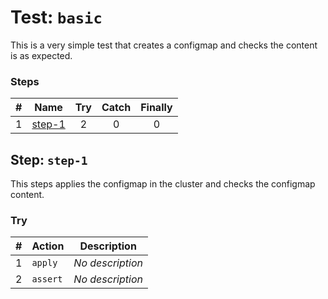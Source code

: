 # Test: `basic`

This is a very simple test that creates a configmap and checks the content is as expected.

### Steps

| # | Name | Try | Catch | Finally |
|:-:|---|:-:|:-:|:-:|
| 1 | [step-1](#step-step-1) | 2 | 0 | 0 |

## Step: `step-1`

This steps applies the configmap in the cluster and checks the configmap content.

### Try

| # | Action | Description |
|:-:|---|---|
| 1 | `apply` | *No description* |
| 2 | `assert` | *No description* |
